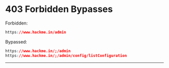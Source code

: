 # 403 Forbidden Bypasses

Forbidden:
```CSS
https://www.hackme.in/admin
```
Bypassed:
```CSS
https://www.hackme.in/;/admin
https://www.hackme.in/;/admin/config/listConfiguration
```

---
